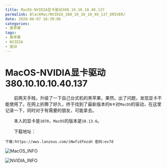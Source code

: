 ```yaml
---
title: MacOS-NVIDIA显卡驱动380.10.10.10.40.137
permalink: BlackMac/NVIDIA_380_10_10_10_40_137_DRIVER/
date: 2020-06-07 16:39:06
categories:
- 黑苹果
tags:
- 黑苹果
- NVIDIA
- 驱动
---
```


# MacOS-NVIDIA显卡驱动380.10.10.10.40.137

&emsp;&emsp;前两天手贱，升级了一下自己台式机的黑苹果，果然。出了问题，发现显卡不能使用了。在网上折腾了好久，终于找到了最新版本的`N卡`对`MacOS`的驱动，在这里记录一下，同时对于有需要的朋友，可能拿去。

&emsp;&emsp;本人的显卡是`1070`，`MacOS`的版本是`10.13.6`。

&emsp;&emsp;下载地址：

```
下载:https://wws.lanzous.com/iNwfidfezah 密码:ev7d
```

![MacOS_INFO](https://shengouqiang.cn/img/BlackMac/NVIDIA/MacOS_INFO.jpg)

![NVIDIA_INFO](https://shengouqiang.cn/img/BlackMac/NVIDIA/NVIDIA_INFO.jpg)

